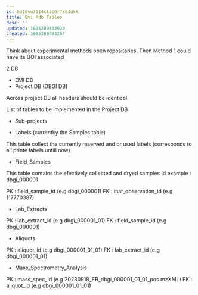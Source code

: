 ```yaml
---
id: ha16yu7114ctzc0r7x83dkk
title: Emi Rdb Tables
desc: ''
updated: 1695389432929
created: 1695388693267
---
```





Think about experimental methods open repositaries.
Then Method 1 could have its DOI associated

2 DB 

- EMI DB
- Project DB (DBGI DB)

Across project DB all headers should be identical.


List of tables to be implemented in the Project DB

- Sub-projects 

- Labels (currentky the Samples table)

This table collect the currently reserved and or used labels (corresponds to all printe labels untill now)

- Field_Samples

This table contains the efectively collected and dryed samples
id example : dbgi_000001

PK : field_sample_id (e.g dbgi_000001)
FK : inat_observation_id (e.g 117770387)

- Lab_Extracts

PK : lab_extract_id (e.g dbgi_000001_01)
FK : field_sample_id (e.g dbgi_000001)


- Aliquots 

PK : aliquot_id (e.g dbgi_000001_01_01)
FK : lab_extract_id (e.g dbgi_000001_01)


- Mass_Spectrometry_Analysis 

PK : mass_spec_id (e.g 20230918_EB_dbgi_000001_01_01_pos.mzXML)
FK : aliquot_id (e.g dbgi_000001_01_01)
